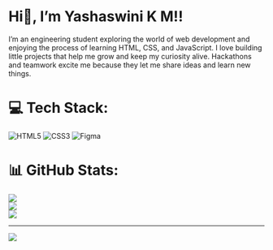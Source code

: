# Hi👋, I’m Yashaswini K M!!
 I’m an engineering student exploring the world of web development and enjoying the process of learning HTML, CSS, and JavaScript. I love building little projects that help me grow and keep my curiosity alive. Hackathons and teamwork excite me because they let me share ideas and learn new things.


# 💻 Tech Stack:
![HTML5](https://img.shields.io/badge/html5-%23E34F26.svg?style=for-the-badge&logo=html5&logoColor=white) ![CSS3](https://img.shields.io/badge/css3-%231572B6.svg?style=for-the-badge&logo=css3&logoColor=white) ![Figma](https://img.shields.io/badge/figma-%23F24E1E.svg?style=for-the-badge&logo=figma&logoColor=white)
# 📊 GitHub Stats:
![](https://github-readme-stats.vercel.app/api?username=yashaswini220&theme=blueberry&hide_border=false&include_all_commits=true&count_private=false)<br/>
![](https://nirzak-streak-stats.vercel.app/?user=yashaswini220&theme=blueberry&hide_border=false)<br/>
![](https://github-readme-stats.vercel.app/api/top-langs/?username=yashaswini220&theme=blueberry&hide_border=false&include_all_commits=true&count_private=false&layout=compact)

---
[![](https://visitcount.itsvg.in/api?id=yashaswini220&icon=0&color=0)](https://visitcount.itsvg.in)

<!-- Proudly created with GPRM ( https://gprm.itsvg.in ) -->

